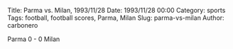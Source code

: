 Title: Parma vs. Milan, 1993/11/28
Date: 1993/11/28 00:00
Category: sports
Tags: football, football scores, Parma, Milan
Slug: parma-vs-milan
Author: carbonero


Parma 0 - 0 Milan
